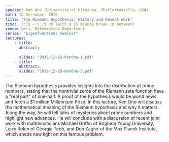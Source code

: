 ```yaml
---
speaker: Ken Ono (University of Virginia, Charlottesville, USA)
date: 18 December, 2019
title: "The Riemann Hypothesis: History and Recent Work"
time:  3:15 – 5:15 pm (with a 15 minute break in between)
venue: LH-1, Mathematics Department
series: "Eigenfunctions Seminar"
lectures:
    - title:
      abstract: 
        
      slides: "2019-12-18-KenOno-1.pdf"
    - title:
      abstract: 
      slides: "2019-12-18-KenOno-2.pdf"
---
```

The Riemann hypothesis provides insights into the distribution of prime numbers,
        stating that the nontrivial zeros of the Riemann zeta function have a "real part" of
        one-half. A proof of the hypothesis would be world news and fetch a $1 million Millennium Prize.
        In this lecture, Ken Ono will discuss the mathematical meaning of the Riemann hypothesis
        and why it matters. Along the way, he will tell tales of mysteries about prime numbers and
        highlight new advances. He will conclude with a discussion of recent joint work with mathematicians
        Michael Griffin of Brigham Young University, Larry Rolen of Georgia Tech, and Don Zagier of the
        Max Planck Institute, which sheds new light on this famous problem.
